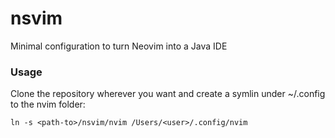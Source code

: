 # nsvim
Minimal configuration to turn Neovim into a Java IDE

### Usage
Clone the repository wherever you want and create a symlin under ~/.config to the nvim folder:
```
ln -s <path-to>/nsvim/nvim /Users/<user>/.config/nvim
```

